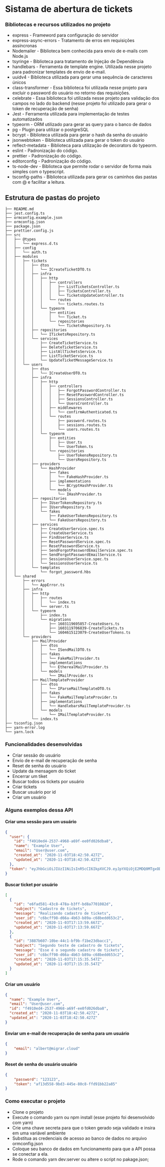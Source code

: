 # Sistama de abertura de tickets

### Bibliotecas e recursos utilizados no projeto

- express - Frameword para configuração do servidor
- express-async-errors - Tratamento de erros em requisições assíncronas
- Nodemailer - Biblioteca bem conhecida para envio de e-mails com Node.js
- tsyringe - Biblioteca para tratamento de Injeção de Dependência
- handlebars - Ferramenta de template engine. Utilizada nesse projeto para
padronizar templates de envio de e-mail.
- uuidv4 - Biblioteca utilizada para gerar uma sequência de caracteres únicos
- class-transformer - Essa biblioteca foi utilizada nesse projeto para excluir
o password do usuário no retorno das requisições.
- celebrate - Essa biblioteca foi utilizada nesse projeto para validação dos
campos no lado do backend
(nesse projeto foi utilizado para gerar o token de recuperação de senha)
- Jest - Ferramenta utilizada para implementação de testes automatizados
- typeorm - ORM utilizado para gerar as query para o banco de dados
- pg - Plugin para utilizar o postgreSQL
- bcrypt - Biblioteca utilizada para gerar o hash da senha do usuário
- jsonwebtoken - Biblioteca utilizada para gerar o token do usuário
- reflect-metadata - Biblioteca para utilização de decorators do typeorm.
- eslint - Padronização do código.
- prettier - Padronização do código.
- editorconfig - Padronização do código.
- ts-node-dev - Biblioteca que permite rodar o servidor de forma mais simples com o typescript.
- tsconfig-paths - Biblioteca utilizada para gerar os caminhos das pastas com @ e facilitar a leitura.

## Estrutura de pastas do projeto

```
├── README.md
├── jest.config.ts
├── ormconfig.example.json
├── ormconfig.json
├── package.json
├── prettier.config.js
├── src
│   ├── @types
│   │   └── express.d.ts
│   ├── config
│   │   └── auth.ts
│   ├── modules
│   │   ├── tickets
│   │   │   ├── dtos
│   │   │   │   └── ICreateTicketDTO.ts
│   │   │   ├── infra
│   │   │   │   ├── http
│   │   │   │   │   ├── controllers
│   │   │   │   │   │   ├── ListTicketsController.ts
│   │   │   │   │   │   ├── TicketsController.ts
│   │   │   │   │   │   └── TicketsUpdateController.ts
│   │   │   │   │   └── routes
│   │   │   │   │       └── tickets.routes.ts
│   │   │   │   └── typeorm
│   │   │   │       ├── entities
│   │   │   │       │   └── Ticket.ts
│   │   │   │       └── repositories
│   │   │   │           └── TicketsRepository.ts
│   │   │   ├── repositories
│   │   │   │   └── ITicketsRepository.ts
│   │   │   └── services
│   │   │       ├── CreateTicketService.ts
│   │   │       ├── DeleteTicketService.ts
│   │   │       ├── ListAllTicketsService.ts
│   │   │       ├── ListTicketService.ts
│   │   │       └── UpdateTicketMessageService.ts
│   │   └── users
│   │       ├── dtos
│   │       │   └── ICreateUserDTO.ts
│   │       ├── infra
│   │       │   ├── http
│   │       │   │   ├── controllers
│   │       │   │   │   ├── ForgotPasswordController.ts
│   │       │   │   │   ├── ResetPasswordController.ts
│   │       │   │   │   ├── SessionsController.ts
│   │       │   │   │   └── UsersCrontroller.ts
│   │       │   │   ├── middlewares
│   │       │   │   │   └── confirmAuthenticated.ts
│   │       │   │   └── routes
│   │       │   │       ├── password.routes.ts
│   │       │   │       ├── sessions.routes.ts
│   │       │   │       └── users.routes.ts
│   │       │   └── typeorm
│   │       │       ├── entities
│   │       │       │   ├── User.ts
│   │       │       │   └── UserToken.ts
│   │       │       └── repositories
│   │       │           ├── UserTokensRepository.ts
│   │       │           └── UsersRepository.ts
│   │       ├── providers
│   │       │   └── HashProvider
│   │       │       ├── fakes
│   │       │       │   └── FakeHashProvider.ts
│   │       │       ├── implementations
│   │       │       │   └── BCryptHashProvider.ts
│   │       │       └── models
│   │       │           └── IHashProvider.ts
│   │       ├── repositories
│   │       │   ├── IUserTokensRepository.ts
│   │       │   ├── IUsersRepository.ts
│   │       │   └── fakes
│   │       │       ├── FakeUserTokensRepository.ts
│   │       │       └── FakeUsersRepository.ts
│   │       ├── services
│   │       │   ├── CreateUserService.spec.ts
│   │       │   ├── CreateUserService.ts
│   │       │   ├── FindUserService.ts
│   │       │   ├── ResetPasswordService.spec.ts
│   │       │   ├── ResetPasswordService.ts
│   │       │   ├── SendForgotPasswordEmailService.spec.ts
│   │       │   ├── SendForgotPasswordEmailService.ts
│   │       │   ├── SessionsUserService.spec.ts
│   │       │   └── SessionsUserService.ts
│   │       └── templates
│   │           └── forgot_password.hbs
│   └── shared
│       ├── errors
│       │   └── AppError.ts
│       ├── infra
│       │   ├── http
│       │   │   ├── routes
│       │   │   │   └── index.ts
│       │   │   └── server.ts
│       │   └── typeorm
│       │       ├── index.ts
│       │       └── migrations
│       │           ├── 1603119695857-CreateUsers.ts
│       │           ├── 1603119706839-CreateTickets.ts
│       │           └── 1604615123079-CreateUserTokens.ts
│       └── providers
│           ├── MailProvider
│           │   ├── dtos
│           │   │   └── ISendMailDTO.ts
│           │   ├── fakes
│           │   │   └── FakeMailProvider.ts
│           │   ├── implementations
│           │   │   └── EtherealMailProvider.ts
│           │   └── models
│           │       └── IMailProvider.ts
│           ├── MailTemplateProvider
│           │   ├── dtos
│           │   │   └── IParseMailTemplateDTO.ts
│           │   ├── fakes
│           │   │   └── FakeMailTemplateProvider.ts
│           │   ├── implementations
│           │   │   └── HandlebarsMailTemplateProvider.ts
│           │   └── models
│           │       └── IMailTemplateProvider.ts
│           └── index.ts
├── tsconfig.json
├── yarn-error.log
└── yarn.lock
```

### Funcionalidades desenvolvidas

- Criar sessão do usuário
- Envio de e-mail de recuperação de senha
- Reset de senha do usuário
- Update da mensagem do ticket
- Encerrar um tiket
- Buscar todos os tickets por usuário
- Criar tickets
- Buscar usuário por id
- Criar um usuário

### Alguns exemplos dessa API

#### Criar uma sessão para um usuário

```json
{
  "user": {
    "id": "f4910ed4-2537-4968-a69f-ee0fd026dba8",
    "name": "Example User",
    "email": "User@user.com",
    "created_at": "2020-11-03T18:42:50.427Z",
    "updated_at": "2020-11-03T18:42:50.427Z"
  },
  "token": "eyJhbGciOiJIUzI1NiIsInR5cCI6IkpXVCJ9.eyJpYXQiOjE2MDQ0MTgxODUsImV4cCI6MTYwNDQ0Njk4NSwic3ViIjoiZjQ5MTBlZDQtMjUzNy00OTY4LWE2OWYtZWUwZmQwMjZkYmE4In0.pp5vtCRzmkSw1B9DpLF0-Uch53mXwlicuS88v1o4HQw"
}
```

#### Buscar ticket por usuário

```json
[
  {
    "id": "e6fad581-43c8-478a-b3ff-bd8a7701082d",
    "subject": "Cadastro de tickets",
    "message": "Realizando cadastro de tickets",
    "user_id": "c6bcff98-d66a-4b63-b89a-c68bedd653c2",
    "created_at": "2020-11-03T17:13:59.667Z",
    "updated_at": "2020-11-03T17:13:59.667Z"
  },
  {
    "id": "3887b607-10be-44c1-bf9b-f1be23dbacc1",
    "subject": "Segundo teste de cadastro de tickets",
    "message": "Esse é o segundo cadastro de tickets",
    "user_id": "c6bcff98-d66a-4b63-b89a-c68bedd653c2",
    "created_at": "2020-11-03T17:15:35.547Z",
    "updated_at": "2020-11-03T17:15:35.547Z"
  }
]

```

#### Criar um usuário

```json
{
  "name": "Example User",
  "email": "User@user.com",
  "id": "f4910ed4-2537-4968-a69f-ee0fd026dba8",
  "created_at": "2020-11-03T18:42:50.427Z",
  "updated_at": "2020-11-03T18:42:50.427Z"
}
```

#### Enviar um e-mail de recuperação de senha para um usuário

```json
{
	"email": "albert@migrar.cloud"
}
```

#### Reset de senha do usuário usuário

```json
{
	"password": "123123",
	"token": "af13d558-9bd3-445e-80c8-ffd91bb22a85"
}
```

### Como executar o projeto

- Clone o projeto
- Execute o comando yarn ou npm install (esse projeto foi desenvolvido com yarn)
- Crie uma chave secreta para que o token gerado seja validado e insira em uma
variável ambiente
- Substitua as credenciais de acesso ao banco de dados no arquivo ormconfig.json
- Coloque seu banco de dados em funcionamento para que a API possa se conectar
a ela.
- Rode o comando yarn dev:server ou altere o script no pakage.json;

